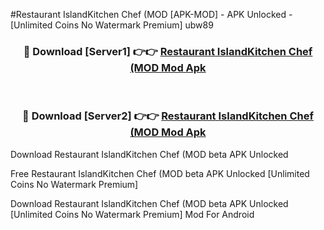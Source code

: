 #Restaurant IslandKitchen Chef (MOD [APK-MOD] - APK Unlocked - [Unlimited Coins No Watermark Premium] ubw89



<div align="center">

<h3>🔴 Download [Server1] 👉👉 <a href="https://momento.my/?title=Restaurant_IslandKitchen_Chef_(MOD">Restaurant IslandKitchen Chef (MOD Mod Apk</a></h3><br>

<h3>🔴 Download [Server2] 👉👉 <a href="https://momento.my/?title=Restaurant_IslandKitchen_Chef_(MOD">Restaurant IslandKitchen Chef (MOD Mod Apk</a></h3>
</div>



Download Restaurant IslandKitchen Chef (MOD beta APK Unlocked

Free Restaurant IslandKitchen Chef (MOD beta APK Unlocked [Unlimited Coins No Watermark Premium]

Download Restaurant IslandKitchen Chef (MOD beta APK Unlocked [Unlimited Coins No Watermark Premium] Mod For Android
